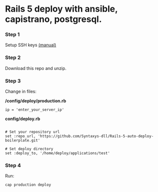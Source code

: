 # Rails 5 deploy with ansible, capistrano, postgresql.

### Step 1

Setup SSH keys [(manual)](https://www.digitalocean.com/community/tutorials/how-to-set-up-ssh-keys--2)

### Step 2

Download this repo and unzip.

### Step 3

Change in files:

**/config/deploy/production.rb**

`ip = 'enter_your_server_ip'`

**config/deploy.rb**

```

# Set your repository url
set :repo_url, 'https://github.com/Syntaxys-dll/Rails-5-auto-deploy-boilerplate.git'

# Set deploy directory
set :deploy_to, '/home/deploy/applications/test'

```

### Step 4

Run:

`cap production deploy`
